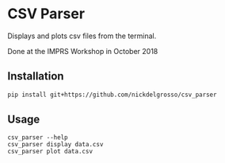 
# CSV Parser

Displays and plots csv files from the terminal.

Done at the IMPRS Workshop in October 2018

## Installation

```bash
pip install git+https://github.com/nickdelgrosso/csv_parser
```

## Usage

```
csv_parser --help
csv_parser display data.csv
csv_parser plot data.csv
```